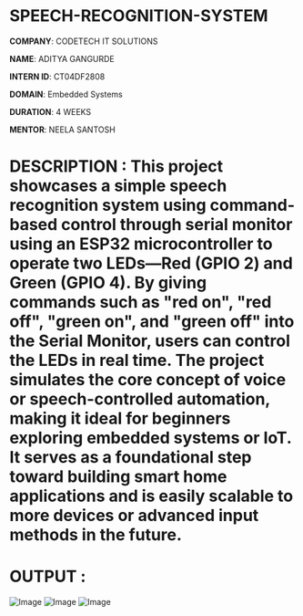 # SPEECH-RECOGNITION-SYSTEM

**COMPANY**: CODETECH IT SOLUTIONS

**NAME**: ADITYA GANGURDE

**INTERN ID**: CT04DF2808

**DOMAIN**: Embedded Systems

**DURATION**: 4 WEEKS

**MENTOR**: NEELA SANTOSH

# DESCRIPTION : This project showcases a simple speech recognition system using command-based control through serial monitor using an ESP32 microcontroller to operate two LEDs—Red (GPIO 2) and Green (GPIO 4). By giving commands such as "red on", "red off", "green on", and "green off" into the Serial Monitor, users can control the LEDs in real time. The project simulates the core concept of voice or speech-controlled automation, making it ideal for beginners exploring embedded systems or IoT. It serves as a foundational step toward building smart home applications and is easily scalable to more devices or advanced input methods in the future.
# OUTPUT :
![Image](https://github.com/user-attachments/assets/3adb702d-ce4e-4731-8e9a-15b4624415ae)
![Image](https://github.com/user-attachments/assets/d4a8b01b-a3f1-49ac-a52a-d482f6d74643)
![Image](https://github.com/user-attachments/assets/04d8d59c-8af0-4c8c-af37-d56f03a17df0)
